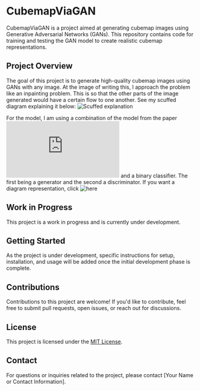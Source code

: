 # CubemapViaGAN

CubemapViaGAN is a project aimed at generating cubemap images using Generative Adversarial Networks (GANs). This repository contains code for training and testing the GAN model to create realistic cubemap representations.

## Project Overview

The goal of this project is to generate high-quality cubemap images using GANs with any image. At the image of writing this, I approach the problem like an inpainting problem. This is so that the other parts of the image generated would have a certain flow to one another. See my scuffed diagram explaining it below:
![Scuffed explanation](https://github.com/ZeroMeOut/CubemapViaGAN/assets/63326326/6f5578a9-7177-46a1-bda9-241bd51f6697)

For the model, I am using a combination of the model from the paper ![Image Inpainting for Irregular Holes Using Partial Convolutions](https://arxiv.org/pdf/1804.07723v2.pdf) and a binary classifier. The first being a generator and the second a discriminator.
If you want a diagram representation, click ![here](https://github.com/ayulockin/deepimageinpainting/blob/master/images/model_partial_conv.png)

## Work in Progress

This project is a work in progress and is currently under development. 

## Getting Started

As the project is under development, specific instructions for setup, installation, and usage will be added once the initial development phase is complete.

## Contributions

Contributions to this project are welcome! If you'd like to contribute, feel free to submit pull requests, open issues, or reach out for discussions.

## License

This project is licensed under the [MIT License](LICENSE).

## Contact

For questions or inquiries related to the project, please contact [Your Name or Contact Information].


 
